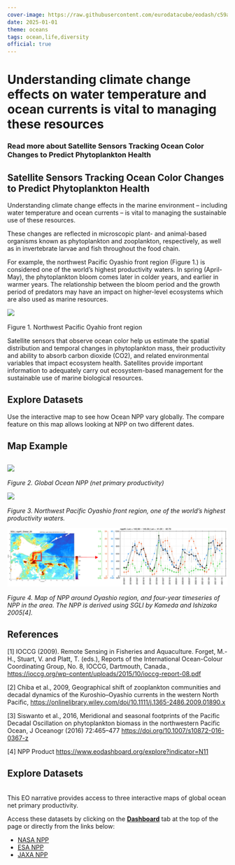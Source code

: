 ```yaml
---
cover-image: https://raw.githubusercontent.com/eurodatacube/eodash/c59adc7d580c6ced1f85a44c5bdd18bf94b3c9ee/app/public/data/story-images/1-EO_PIX_Ocean_COVER_Photo.jpeg
date: 2025-01-01
theme: oceans
tags: ocean,life,diversity
official: true
---
```


#    Understanding climate change effects on water temperature and ocean currents is vital to managing these resources <!--{ as="img" mode="hero" src="https://raw.githubusercontent.com/eurodatacube/eodash/c59adc7d580c6ced1f85a44c5bdd18bf94b3c9ee/app/public/data/story-images/JAXA%20Ocean%20Cover.jpeg" }-->
### Read more about Satellite Sensors Tracking Ocean Color Changes to Predict Phytoplankton Health <!--{ style="font-size:1.5rem;opacity:0.7;margin-top:1rem;" }-->

## Satellite Sensors Tracking Ocean Color Changes to Predict Phytoplankton Health

Understanding climate change effects in the marine environment – including water temperature and ocean currents – is vital to managing the sustainable use of these resources.

These changes are reflected in microscopic plant- and animal-based organisms known as phytoplankton and zooplankton, respectively, as well as in invertebrate larvae and fish throughout the food chain.

For example, the northwest Pacific Oyashio front region (Figure 1.) is considered one of the world’s highest productivity waters. In spring (April-May), the phytoplankton bloom comes later in colder years, and earlier in warmer years. The relationship between the bloom period and the growth period of predators may have an impact on higher-level ecosystems which are also used as marine resources.

![](https://raw.githubusercontent.com/eurodatacube/eodash/c59adc7d580c6ced1f85a44c5bdd18bf94b3c9ee/app/public/data/story-images/1-EO_PIX_Ocean_REDTIDE-2.png)

Figure 1. Northwest Pacific Oyahio front region

Satellite sensors that observe ocean color help us estimate the spatial distribution and temporal changes in phytoplankton mass, their productivity and ability to absorb carbon dioxide (CO2), and related environmental variables that impact ecosystem health. Satellites provide important information to adequately carry out ecosystem-based management for the sustainable use of marine biological resources.

## Explore Datasets
 
Use the interactive map to see how Ocean NPP vary globally. The compare feature on this map allows looking at NPP on two different dates.

## Map Example <!--{as="eox-map" style="width: 100%; height: 500px;" layers='[{"type":"Tile","properties":{"id":"Overlay labels"},"source":{"type":"XYZ","urls":["//s2maps-tiles.eu/wmts/1.0.0/overlay_base_bright_3857/default/g/{z}/{y}/{x}.jpg"]}},{"type":"Tile","properties":{"id":"N11_ocean_primary_productivity-2024-08-16T11:59:30Z"},"source":{"type":"TileWMS","urls":["https://gpwmap.jaxa.jp/wms"],"params":{"layers":"EODASH:ONPP-GCOMC-World-Monthly","styles":"","format":"image/png","time":"2024-08-16T11:59:30Z"}}},{"type":"Tile","properties":{"id":"Terrain light"},"source":{"type":"XYZ","urls":["//s2maps-tiles.eu/wmts/1.0.0/terrain-light_3857/default/g/{z}/{y}/{x}.jpg"]}}]' zoom="2.130570562805427" center=[0,-12.739391072848534] }-->

##

![](https://raw.githubusercontent.com/eurodatacube/eodash/c59adc7d580c6ced1f85a44c5bdd18bf94b3c9ee/app/public/data/story-images/1-EO_PIX_Ocean_Global_NPP.png)

*Figure 2. Global Ocean NPP (net primary productivity)*

![](https://raw.githubusercontent.com/eurodatacube/eodash/c59adc7d580c6ced1f85a44c5bdd18bf94b3c9ee/app/public/data/story-images/1-EO_PIX_Ocean_Global_REDTIDE.png)

*Figure 3. Northwest Pacific Oyashio front region, one of the world’s highest productivity waters.*

![](https://raw.githubusercontent.com/eurodatacube/eodash/c59adc7d580c6ced1f85a44c5bdd18bf94b3c9ee/app/public/data/story-images/Oyashio%20and%20time%20series.png)

*Figure 4. Map of NPP around Oyashio region, and four-year timeseries of NPP in the area. The NPP is derived using SGLI by Kameda and Ishizaka 2005[4].*

## References

[1] IOCCG (2009). Remote Sensing in Fisheries and Aquaculture. Forget, M.-H., Stuart, V. and Platt, T. (eds.), Reports of the International Ocean-Colour Coordinating Group, No. 8, IOCCG, Dartmouth, Canada., <https://ioccg.org/wp-content/uploads/2015/10/ioccg-report-08.pdf>

[2] Chiba et al., 2009, Geographical shift of zooplankton communities and decadal dynamics of the Kuroshio–Oyashio currents in the western North Pacific, <https://onlinelibrary.wiley.com/doi/10.1111/j.1365-2486.2009.01890.x>

[3] Siswanto et al., 2016, Meridional and seasonal footprints of the Pacific Decadal Oscillation on phytoplankton biomass in the northwestern Pacific Ocean, J Oceanogr (2016) 72:465–477 <https://doi.org/10.1007/s10872-016-0367-z>

[4] NPP Product <https://www.eodashboard.org/explore?indicator=N11>

## Explore Datasets

   
This EO narrative provides access to three interactive maps of global ocean net primary productivity.

Access these datasets by clicking on the **[Dashboard](https://eodashboard.org/explore)** tab at the top of the page or directly from the links below:

- [NASA NPP](https://www.eodashboard.org/explore?indicator=NPPN)    
- [ESA NPP](https://www.eodashboard.org/explore?indicator=NPP)    
- [JAXA NPP](https://www.eodashboard.org/explore?indicator=N11)
